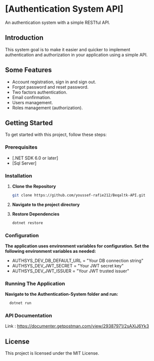 # [Authentication System API]

An authentication system with a simple RESTful API.

## Introduction

This system goal is to make it easier and quicker to implement authentication and authorization in your application using a simple API.

## Some Features

- Account registration, sign in and sign out.
- Forgot password and reset password.
- Two factors authentication.
- Email confirmation.
- Users management.
- Roles management (authorization).

## Getting Started

To get started with this project, follow these steps:

### Prerequisites

- [.NET SDK 6.0 or later]
- [Sql Server]

### Installation

1. **Clone the Repository**

   ```bash
   git clone https://github.com/youssef-rafie212/Beqaltk-API.git
   ```
2. **Navigate to the project directory**

3. **Restore Dependencies**
 
	```bash
	dotnet restore
	```
 
 ### Configuration

 **The application uses environment variables for configuration. Set the following environment variables as needed:**

 - AUTHSYS_DEV_DB_DEFAULT_URL = "Your DB connection string"
 - AUTHSYS_DEV_JWT_SECRET = "Your JWT secret key"
 - AUTHSYS_DEV_JWT_ISSUER = "Your JWT trusted issuer"

 ### Running The Application

 **Navigate to the Authentication-System folder and run:**
  ```bash
	dotnet run
  ```

  ### API Documentation

  Link : https://documenter.getpostman.com/view/29387971/2sAXjJ6Yk3

  ## License

  This project is licensed under the MIT License.
  